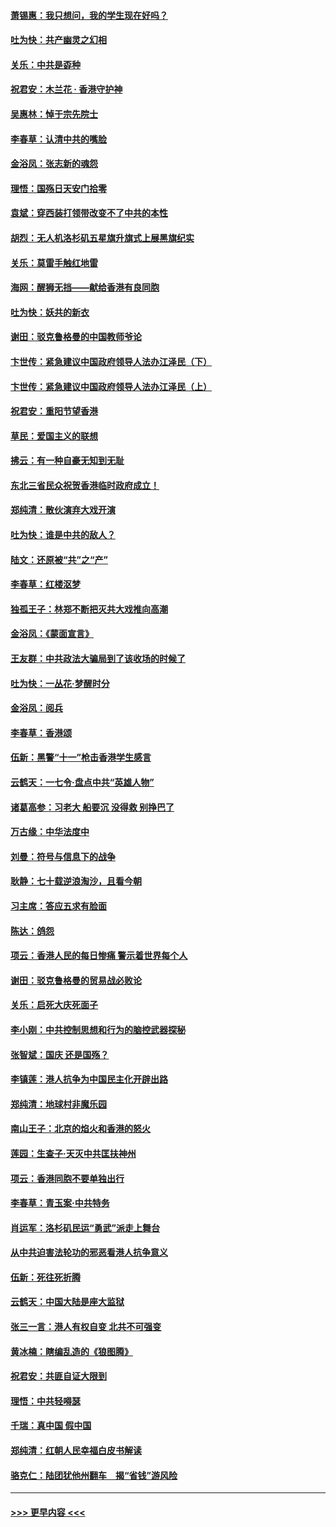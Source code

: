 #### [萧锡惠：我只想问，我的学生现在好吗？](../pages/nsc993/n11583828.md?t=10121255) 
#### [吐为快：共产幽灵之幻相](../pages/nsc993/n11583224.md?t=10121255) 
#### [关乐：中共是孬种](../pages/nsc993/n11582099.md?t=10121255) 
#### [祝君安：木兰花 · 香港守护神](../pages/nsc993/n11581782.md?t=10121255) 
#### [吴惠林：悼于宗先院士](../pages/nsc993/n11580283.md?t=10121255) 
#### [李春草：认清中共的嘴脸](../pages/nsc993/n11579954.md?t=10121255) 
#### [金浴凤：张志新的魂怨](../pages/nsc993/n11579913.md?t=10121255) 
#### [理悟：国殇日天安门拾零](../pages/nsc993/n11579843.md?t=10121255) 
#### [袁斌：穿西装打领带改变不了中共的本性](../pages/nsc993/n11579814.md?t=10121255) 
#### [胡烈：无人机洛杉矶五星旗升旗式上展黑旗纪实](../pages/nsc993/n11579322.md?t=10121255) 
#### [关乐：莫雷手触红地雷](../pages/nsc993/n11577862.md?t=10121255) 
#### [海网：醒狮无挡——献给香港有良同胞](../pages/nsc993/n11577835.md?t=10121255) 
#### [吐为快：妖共的新衣](../pages/nsc993/n11577575.md?t=10121255) 
#### [谢田：驳克鲁格曼的中国教师爷论](../pages/nsc993/n11575034.md?t=10121255) 
#### [卞世传：紧急建议中国政府领导人法办江泽民（下）](../pages/nsc993/n11573390.md?t=10121255) 
#### [卞世传：紧急建议中国政府领导人法办江泽民（上）](../pages/nsc993/n11573208.md?t=10121255) 
#### [祝君安：重阳节望香港](../pages/nsc993/n11573190.md?t=10121255) 
#### [草民：爱国主义的联想](../pages/nsc993/n11572333.md?t=10121255) 
#### [拂云：有一种自豪无知到无耻](../pages/nsc993/n11572006.md?t=10121255) 
#### [东北三省民众祝贺香港临时政府成立！](../pages/nsc993/n11571215.md?t=10121255) 
#### [郑纯清：散伙演弃大戏开演](../pages/nsc993/n11570826.md?t=10121255) 
#### [吐为快：谁是中共的敌人？](../pages/nsc993/n11570817.md?t=10121255) 
#### [陆文：还原被“共”之“产”](../pages/nsc993/n11570798.md?t=10121255) 
#### [李春草：红楼沤梦](../pages/nsc993/n11569673.md?t=10121255) 
#### [独孤王子：林郑不断把灭共大戏推向高潮](../pages/nsc993/n11569381.md?t=10121255) 
#### [金浴凤：《蒙面宣言》](../pages/nsc993/n11569368.md?t=10121255) 
#### [王友群：中共政法大骗局到了该收场的时候了](../pages/nsc993/n11568940.md?t=10121255) 
#### [吐为快：一丛花‧梦醒时分](../pages/nsc993/n11567491.md?t=10121255) 
#### [金浴凤：阅兵](../pages/nsc993/n11567454.md?t=10121255) 
#### [李春草：香港颂](../pages/nsc993/n11567444.md?t=10121255) 
#### [伍新：黑警“十一”枪击香港学生感言](../pages/nsc993/n11567426.md?t=10121255) 
#### [云鹤天：一七令‧盘点中共“英雄人物”](../pages/nsc993/n11567091.md?t=10121255) 
#### [诸葛高参：习老大 船要沉 没得救 别挣巴了](../pages/nsc993/n11566976.md?t=10121255) 
#### [万古缘：中华法度中](../pages/nsc993/n11566726.md?t=10121255) 
#### [刘曼：符号与信息下的战争](../pages/nsc993/n11564655.md?t=10121255) 
#### [耿静：七十载逆浪淘沙，且看今朝](../pages/nsc993/n11564520.md?t=10121255) 
#### [习主席：答应五求有脸面](../pages/nsc993/n11563953.md?t=10121255) 
#### [陈达：鸽怨](../pages/nsc993/n11561879.md?t=10121255) 
#### [项云：香港人民的每日惨痛  警示着世界每个人](../pages/nsc993/n11559273.md?t=10121255) 
#### [谢田：驳克鲁格曼的贸易战必败论](../pages/nsc993/n11555840.md?t=10121255) 
#### [关乐：启死大庆死面子](../pages/nsc993/n11556823.md?t=10121255) 
#### [李小刚：中共控制思想和行为的脑控武器探秘](../pages/nsc993/n11556776.md?t=10121255) 
#### [张智斌：国庆  还是国殇？](../pages/nsc993/n11556617.md?t=10121255) 
#### [李镇莲：港人抗争为中国民主化开辟出路](../pages/nsc993/n11556570.md?t=10121255) 
#### [郑纯清：地球村非魔乐园](../pages/nsc993/n11555415.md?t=10121255) 
#### [南山王子：北京的焰火和香港的怒火](../pages/nsc993/n11555318.md?t=10121255) 
#### [莲园：生查子·天灭中共匡扶神州](../pages/nsc993/n11555302.md?t=10121255) 
#### [项云：香港同胞不要单独出行](../pages/nsc993/n11555276.md?t=10121255) 
#### [李春草：青玉案‧中共特务](../pages/nsc993/n11552356.md?t=10121255) 
#### [肖运军：洛杉矶民运“勇武”派走上舞台](../pages/nsc993/n11551595.md?t=10121255) 
#### [从中共迫害法轮功的邪恶看港人抗争意义](../pages/nsc993/n11540858.md?t=10121255) 
#### [伍新：死往死折腾](../pages/nsc993/n11550174.md?t=10121255) 
#### [云鹤天：中国大陆是座大监狱](../pages/nsc993/n11550155.md?t=10121255) 
#### [张三一言：港人有权自变 北共不可强变](../pages/nsc993/n11550132.md?t=10121255) 
#### [黄冰楠：瞎编乱造的《狼图腾》](../pages/nsc993/n11550082.md?t=10121255) 
#### [祝君安：共匪自证大限到](../pages/nsc993/n11550041.md?t=10121255) 
#### [理悟：中共轻嘚瑟](../pages/nsc993/n11547978.md?t=10121255) 
#### [千瑞：真中国 假中国](../pages/nsc993/n11547865.md?t=10121255) 
#### [郑纯清：红朝人民幸福白皮书解读](../pages/nsc993/n11547499.md?t=10121255) 
#### [骆克仁：陆团犹他州翻车　揭“省钱”游风险](../pages/nsc993/n11546977.md?t=10121255) 

----
#### [ >>> 更早内容 <<< ](../indexes/nsc993-earlier.md)
